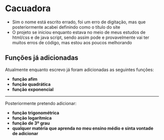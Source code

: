 # Cacuadora

+ Sim o nome está escrito errado, foi um erro de digitação, mas que posteriormente acabei definindo como o título do site
+ O projeto se iniciou enquanto estava no meio de meus estudos de html/css e de java script, sendo assim pode e provavelmente vai ter muitos erros de código, mas estou aos poucos melhorando

## Funções já adicionadas

Atualmente enquanto escrevo já foram adicionadas as seguintes funções:

  + **função afim**
  + **função quadrática**
  + **função exponencial**

---

Posteriormente pretendo adicionar:

  + **função trigonométrica**
  + **função logarítmica**
  + **função de 3º grau**
  + **qualquer matéria que aprenda no meu ensino médio e sinta vontade de adicionar**
